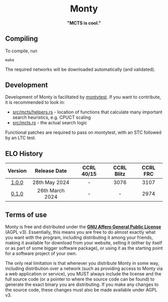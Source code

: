 <div align="center">

# Monty 
#### "MCTS is cool."

</div>

## Compiling
To compile, run
```
make
```
The required networks will be downloaded automatically (and validated).

## Development

Development of Monty is facilitated by [montytest](https://tests.montychess.org/tests).
If you want to contribute, it is recommended to look in:
- [src/mcts/helpers.rs](src/mcts/helpers.rs) - location of functions that
calculate many important search heuristics, e.g. CPUCT scaling
- [src/mcts.rs](src/mcts.rs) - the actual search logic

Functional patches are required to pass on montytest, with an STC followed by an LTC test.

## ELO History

<div align="center">

| Version | Release Date | CCRL 40/15 | CCRL Blitz | CCRL FRC |
| :-: | :-: | :-: | :-: | :-: |
| [1.0.0](https://github.com/jw1912/monty/releases/tag/v1.0.0) | 28th May 2024 | - | 3076 | 3107 |
| [0.1.0](https://github.com/jw1912/monty/releases/tag/v0.1.0) | 26th March 2024 | - | - | 2974 |

</div>

## Terms of use

Monty is free and distributed under the [**GNU Affero General Public License**][license-link] (AGPL v3). Essentially,
this means you are free to do almost exactly what you want with the program, including distributing it among your friends, 
making it available for download from your website, selling it (either by itself or as part of some bigger software package), 
or using it as the starting point for a software project of your own.

The only real limitation is that whenever you distribute Monty in some way, including distribution over a network (such as providing 
access to Monty via a web application or service), you MUST always include the license and the full source code (or a pointer to where 
the source code can be found) to generate the exact binary you are distributing. If you make any changes to the source code, these 
changes must also be made available under AGPL v3.

[license-link]:       https://github.com/official-monty/Monty/blob/master/Copying.txt
